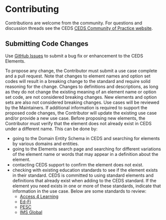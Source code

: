 # Contributing
Contributions are welcome from the community. For questions and discussion threads see the CEDS [CEDS Community of Practice website](https://ceds.communities.ed.gov/#program).

## Submitting Code Changes
Use [GitHub Issues](https://github.com/CEDStandards/CEDS-Elements/issues) to submit a bug fix or enhancement to the CEDS Elements. 

To propose any change, the Contributor must submit a use case complete and a pull request. Note that changes to element names and option set codes will result in a breaking change to the standard and require solid reasoning for the change. Changes to definitions and descriptions, as long as they do not change the existing meaning of an element name or option set code, are not considered breaking changes. New elements and option sets are also not considered breaking changes. Use cases will be reviewed by the Maintainers. If additional information is required to support the proposed code changes, the Contributor will update the existing use case and/or provide a new use case. 
Before proposing new elements, the Contributor must verify that the element does not already exist in CEDS under a different name. This can be done by: 

* going to the Domain Entity Schema in CEDS and searching for elements by various domains and entities.
* going to the Elements search page and searching for different variations of the element name or words that may appear in a definition about the element.
* contacting CEDS support to confirm the element does not exist.
* checking with existing education standards to see if the element exists in their standard. CEDS is committed to using standard elements and definitions that already exist when adding to the CEDS standard. If the element you need exists in one or more of these standards, indicate that information in the use case. Below are some standards to review:
     * [Access 4 Learning](https://www.a4l.org/default.aspx)
     * [Ed-Fi](https://www.ed-fi.org/)
     * [PESC](https://www.pesc.org/)
     * [IMS Global](https://www.imsglobal.org/)
